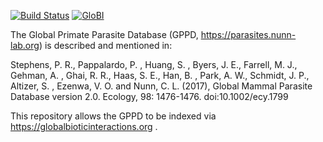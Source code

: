 [![Build Status](https://travis-ci.org/globalbioticinteractions/global-primate-parasite-database.svg)](https://travis-ci.org/globalbioticinteractions/global-primate-parasite-database) [![GloBI](http://api.globalbioticinteractions.org/interaction.svg?accordingTo=globi:globalbioticinteractions/global-primate-parasite-database)](http://globalbioticinteractions.org/?accordingTo=globi:globalbioticinteractions/global-primate-parasite-database) 

The Global Primate Parasite Database (GPPD, https://parasites.nunn-lab.org) is described and mentioned in: 

Stephens, P. R., Pappalardo, P. , Huang, S. , Byers, J. E., Farrell, M. J., Gehman, A. , Ghai, R. R., Haas, S. E., Han, B. , Park, A. W., Schmidt, J. P., Altizer, S. , Ezenwa, V. O. and Nunn, C. L. (2017), Global Mammal Parasite Database version 2.0. Ecology, 98: 1476-1476. doi:10.1002/ecy.1799

This repository allows the GPPD to be indexed via https://globalbioticinteractions.org . 

